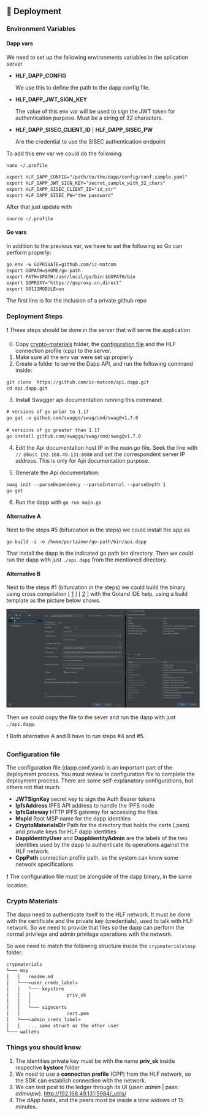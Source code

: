 ## 🚀 Deployment

### Environment Variables
#### Dapp vars

We need to set up the fallowing environments variables in the aplication server
* **HLF_DAPP_CONFIG**
   
    We use this to define the path to the dapp config file.
   
* **HLF_DAPP_JWT_SIGN_KEY**

    The value of this env var will be used to sign the JWT token for 
    authentication purpose. Must be a string of 32 characters.

* **HLF_DAPP_SISEC_CLIENT_ID** | **HLF_DAPP_SISEC_PW** 

    Are the credential to use the SISEC authentication endpoint 

To add this env var we could do the following:

```shell
nano ~/.profile
```

```shell
export HLF_DAPP_CONFIG="/path/to/the/dapp/config/conf.sample.yaml"
export HLF_DAPP_JWT_SIGN_KEY="secret_sample_with_32_chars"
export HLF_DAPP_SISEC_CLIENT_ID="id_str"
export HLF_DAPP_SISEC_PW="the_password"
```

After that just update with

```shell
source ~/.profile
```

#### Go vars
          
In addition to the previous var, we have to set the following so Go can 
perform properly:

```shell
go env -w GOPRIVATE=github.com/ic-matcom
export GOPATH=$HOME/go-path
export PATH=$PATH:/usr/local/go/bin:$GOPATH/bin
export GOPROXY="https://goproxy.cn,direct"
export GO111MODULE=on
```
The first line is for the inclusion of a private github repo

### Deployment Steps

❗ These steps should be done in the server that will serve the application

0. Copy [crypto-materials](https://github.com/ic-matcom/api.dapp/blob/main/docs/deployment.md#crypto-materials) 
   folder, the [configuration file](https://github.com/ic-matcom/api.dapp/blob/main/docs/deployment.md#configuration-file) 
   and the HLF connection profile (cpp) to the server.
1. Make sure all the env var were set up properly
2. Create a folder to serve the Dapp API, and run the following command inside:
   
```shell 
git clone  https://github.com/ic-matcom/api.dapp.git
cd api.dapp.git
```                

3. Install Swagger api documentation running this command:

```shell
# versions of go prior to 1.17 
go get -u github.com/swaggo/swag/cmd/swag@v1.7.0

# versions of go greater than 1.17
go install github.com/swaggo/swag/cmd/swag@v1.7.0
```

4. Edit the Api documentation host IP in the _main.go_ file. 
   Seek the line with  ```// @host 192.168.49.131:8080``` and set
   the correspondent server IP address. This is only for 
   Api documentation purpose.
   

5. Generate the Api documentation:
        
```shell
swag init --parseDependency --parseInternal --parseDepth 1
go get
```

6. Run the dapp with ``` go run main.go ```

#### Alternative A
Next to the steps #5 (bifurcation in the steps) we could install the app as 

```shell
go build -i -o /home/portainer/go-path/bin/api.dapp
```
That install the dapp in the indicated go path bin directory. Then we could run 
the dapp with just ```./api.dapp``` from the mentioned directory. 

#### Alternative B
Next to the steps #1 (bifurcation in the steps) we could build the binary using
cross compilation [ [1](https://dave.cheney.net/2015/08/22/cross-compilation-with-go-1-5) ] [ [2](https://stackoverflow.com/questions/38583853/how-to-deploy-an-iris-go-web-framework-project) ]
with the Goland IDE help, using a build template as the picture below shows.

![Drag Racing](pic_00.jpeg)

Then we could copy the file to the sever and run the dapp with just ```./api.dapp```.

❗ Both alternative A and B have to run steps #4 and #5.   

### Configuration file

The configuration file (dapp.conf.yaml) is an important part of the deployment process. You must
review te configuration file to complete the deployment process. There are some self-explanatory
configurations, but others not that much:

* **JWTSignKey** secret key to sign the Auth Bearer tokens
* **IpfsAddress** IPFS API address to handle the IPFS node
* **IpfsGateway** HTTP IPFS gateway for accessing the files
* **MspId** Root MSP name for the dapp identities
* **CryptoMaterialsDir** Path for the directory that holds the certs (.pem) and private keys for
  HLF dapp identities
* **DappIdentityUser** and **DappIdentityAdmin** are the labels of the two identities used by the dapp
  to authenticate its operations against the HLF network.
* **CppPath** connection profile path, so the system can know some network specifications

❗ The configuration file must be alongside of the dapp binary, in the same location. 

### Crypto Materials

The dapp need to authenticate itself to the HLF network. It must be done with the certificate and
the private key (credentials), used to talk with HLF network. So we need to provide that files so 
the dapp can perform the normal privilege and admin privilege operations with the network.

So wee need to match the following structure inside the ```crypmaterials\msp``` folder:

```
crypmaterials
└─── msp
│   │   readme.md
│   └───<user_creds_label>
│   │   └─── keystore
│   │   │             priv_sk
│   │   │  
│   │   └─── signcerts
│   │                 cert.pem  
│   └───<admin_creds_label>
│   │   ... same struct as the other user
└─── wallets    
```

### Things you should know 

1. The identities private key must be with the name **priv_sk** inside respective **kystore** folder
2. We need to use a **connection profile** (CPP) from the HLF network, so the SDK can establish connection with the network.
3. We can test post to the ledger through its UI (user: _admin_ | pass: _adminpw_).
   http://192.168.49.131:5984/_utils/
4. The dApp hosts, and the peers most be inside a time widows of 15 minutes.  
